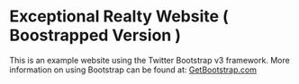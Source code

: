 # Exceptional Realty Website ( Boostrapped Version )

This is an example website using the Twitter Bootstrap v3 framework.
More information on using Bootstrap can be found at:
[GetBootstrap.com](http://getboostrap.com)